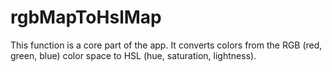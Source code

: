 # rgbMapToHslMap

This function is a core part of the app. It converts colors from the RGB (red, green, blue) color space to HSL (hue, saturation, lightness).
